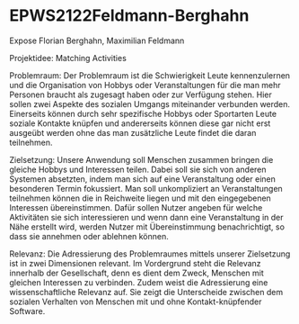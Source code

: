 # EPWS2122Feldmann-Berghahn

Expose Florian Berghahn, Maximilian Feldmann 

Projektidee: Matching Activities 

Problemraum:
Der Problemraum ist die Schwierigkeit Leute kennenzulernen und die Organisation von Hobbys oder Veranstaltungen für die man mehr Personen braucht als zugesagt haben oder zur Verfügung stehen. Hier sollen zwei Aspekte des sozialen Umgangs miteinander verbunden werden. Einerseits können durch sehr spezifische Hobbys oder Sportarten Leute soziale Kontakte knüpfen und andererseits können diese gar nicht erst ausgeübt werden ohne das man zusätzliche Leute findet die daran teilnehmen.  

Zielsetzung:
Unsere Anwendung soll Menschen zusammen bringen die gleiche Hobbys und Interessen teilen. Dabei soll sie sich von anderen Systemen absetzten, indem man sich auf eine Veranstaltung oder einen besonderen Termin fokussiert. Man soll unkompliziert an Veranstaltungen teilnehmen können die in Reichweite liegen und mit den eingegebenen Interessen übereinstimmen. Dafür sollen Nutzer angeben für welche Aktivitäten sie sich interessieren und wenn dann eine Veranstaltung in der Nähe erstellt wird, werden Nutzer mit Übereinstimmung benachrichtigt, so dass sie annehmen oder ablehnen können.  

Relevanz:
Die Adressierung des Problemraumes mittels unserer Zielsetzung ist in zwei Dimensionen relevant. Im Vordergrund steht die Relevanz innerhalb der Gesellschaft, denn es dient dem Zweck, Menschen mit gleichen Interessen zu verbinden. Zudem weist die Adressierung eine wissenschaftliche Relevanz auf. Sie zeigt die Unterscheide zwischen dem sozialen Verhalten von Menschen mit und ohne Kontakt-knüpfender Software.
